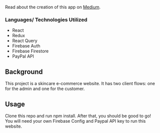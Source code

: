 Read about the creation of this app on [Medium](https://medium.com/@eyyytran/nurse-to-tech-in-16-weeks-week-12-9bced75a2bfb).

### Languages/ Technologies Utilized

-   React
-   Redux
-   React Query
-   Firebase Auth
-   Firebase Firestore
-   PayPal API

## Background

This project is a skincare e-commerce website. It has two client flows: one for the admin and one for the customer.

## Usage

Clone this repo and run npm install. After that, you should be good to go! You will need your own Firebase Config and Paypal API key to run this website.
